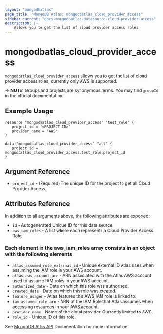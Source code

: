 ```yaml
---
layout: "mongodbatlas"
page_title: "MongoDB Atlas: mongodbatlas_cloud_provider_access"
sidebar_current: "docs-mongodbatlas-datasource-cloud-provider-access"
description: |-
    Allows you to get the list of cloud provider access roles
---
```


# mongodbatlas_cloud_provider_access

`mongodbatlas_cloud_provider_access` allows you to get the list of cloud provider access roles, currently only AWS is supported.

-> **NOTE:** Groups and projects are synonymous terms. You may find `groupId` in the official documentation.

## Example Usage
```
resource "mongodbatlas_cloud_provider_access" "test_role" {
   project_id = "<PROJECT-ID>"
   provider_name = "AWS"
}

data "mongodbatlas_cloud_provider_access" "all" {
   project_id = mongodbatlas_cloud_provider_access.test_role.project_id
}
```

## Argument Reference

* `project_id` - (Required) The unique ID for the project to get all Cloud Provider Access 

## Attributes Reference

In addition to all arguments above, the following attributes are exported:

* `id` - Autogenerated Unique ID for this data source.
* `aws_iam_roles` - A list where each represents a Cloud Provider Access Role.

### Each element in the aws_iam_roles array consists in an object with the following elements

* `atlas_assumed_role_external_id` - Unique external ID Atlas uses when assuming the IAM role in your AWS account.
* `atlas_aws_account_arn`          - ARN associated with the Atlas AWS account used to assume IAM roles in your AWS account.
* `authorized_date`                - Date on which this role was authorized.
* `created_date`                   - Date on which this role was created.
* `feature_usages`                 - Atlas features this AWS IAM role is linked to.
* `iam_assumed_role_arn`           - ARN of the IAM Role that Atlas assumes when accessing resources in your AWS account.
* `provider_name`                  - Name of the cloud provider. Currently limited to AWS.
* `role_id`                        - Unique ID of this role.


See [MongoDB Atlas API](https://docs.atlas.mongodb.com/reference/api/cloud-provider-access-get-roles/) Documentation for more information.